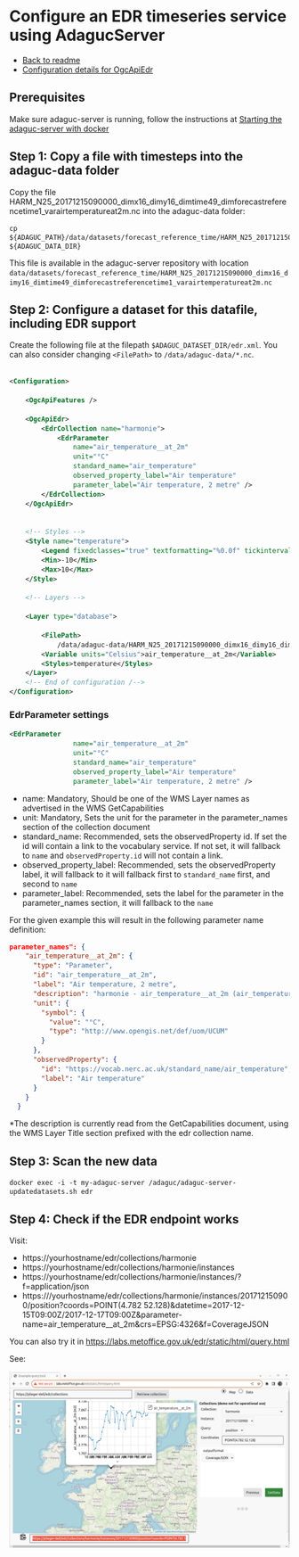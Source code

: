# Configure an EDR timeseries service using AdagucServer

- [Back to readme](./Readme.md)
- [Configuration details for OgcApiEdr](../configuration/EDRConfiguration/EDR.md)


## Prerequisites

Make sure adaguc-server is running, follow the instructions at [Starting the adaguc-server with docker](../Running.md)

## Step 1: Copy a file with timesteps into the adaguc-data folder

Copy the file HARM_N25_20171215090000_dimx16_dimy16_dimtime49_dimforecastreferencetime1_varairtemperatureat2m.nc into the adaguc-data folder:


```
cp ${ADAGUC_PATH}/data/datasets/forecast_reference_time/HARM_N25_20171215090000_dimx16_dimy16_dimtime49_dimforecastreferencetime1_varairtemperatureat2m.nc ${ADAGUC_DATA_DIR}
```
This file is available in the adaguc-server repository with location `data/datasets/forecast_reference_time/HARM_N25_20171215090000_dimx16_dimy16_dimtime49_dimforecastreferencetime1_varairtemperatureat2m.nc`

## Step 2: Configure a dataset for this datafile, including EDR support

Create the following file at the filepath `$ADAGUC_DATASET_DIR/edr.xml`. You can also consider changing `<FilePath>` to `/data/adaguc-data/*.nc`.

```xml

<Configuration>

    <OgcApiFeatures />

    <OgcApiEdr>
        <EdrCollection name="harmonie">
            <EdrParameter
                name="air_temperature__at_2m"
                unit="°C"
                standard_name="air_temperature"
                observed_property_label="Air temperature"
                parameter_label="Air temperature, 2 metre" />
        </EdrCollection>
    </OgcApiEdr>


    <!-- Styles -->
    <Style name="temperature">
        <Legend fixedclasses="true" textformatting="%0.0f" tickinterval="2">bluewhitered</Legend>
        <Min>-10</Min>
        <Max>10</Max>
    </Style>

    <!-- Layers -->

    <Layer type="database">

        <FilePath>
            /data/adaguc-data/HARM_N25_20171215090000_dimx16_dimy16_dimtime49_dimforecastreferencetime1_varairtemperatureat2m.nc</FilePath>
        <Variable units="Celsius">air_temperature__at_2m</Variable>
        <Styles>temperature</Styles>
    </Layer>
    <!-- End of configuration /-->
</Configuration>

```


### EdrParameter settings

```xml
<EdrParameter
                name="air_temperature__at_2m"
                unit="°C"
                standard_name="air_temperature"
                observed_property_label="Air temperature"
                parameter_label="Air temperature, 2 metre" />
```                

- name: Mandatory, Should be one of the WMS Layer names as advertised in the WMS GetCapabilities
- unit: Mandatory, Sets the unit for the parameter in the parameter_names section of the collection document
- standard_name: Recommended, sets the observedProperty id. If set the id will contain a link to the vocabulary service. If not set, it will fallback to `name` and `observedProperty.id` will not contain a link.
- observed_property_label: Recommended, sets the observedProperty label, it will fallback to it will fallback first to `standard_name` first, and second to `name`
- parameter_label: Recommended, sets the label for the parameter in the parameter_names section, it will fallback to the `name`

For the given example this will result in the following parameter name definition:

```json
parameter_names": {
    "air_temperature__at_2m": {
      "type": "Parameter",
      "id": "air_temperature__at_2m",
      "label": "Air temperature, 2 metre",
      "description": "harmonie - air_temperature__at_2m (air_temperature__at_2m)",
      "unit": {
        "symbol": {
          "value": "°C",
          "type": "http://www.opengis.net/def/uom/UCUM"
        }
      },
      "observedProperty": {
        "id": "https://vocab.nerc.ac.uk/standard_name/air_temperature",
        "label": "Air temperature"
      }
    }
  }
```

*The description is currently read from the GetCapabilities document, using the WMS Layer Title section prefixed with the edr collection name.


## Step 3: Scan the new data

```
docker exec -i -t my-adaguc-server /adaguc/adaguc-server-updatedatasets.sh edr
```

## Step 4: Check if the EDR endpoint works


Visit:
- https://yourhostname/edr/collections/harmonie
- https://yourhostname/edr/collections/harmonie/instances
- https://yourhostname/edr/collections/harmonie/instances/?f=application/json
- https:///yourhostname/edr/collections/harmonie/instances/201712150900/position?coords=POINT(4.782 52.128)&datetime=2017-12-15T09:00Z/2017-12-17T09:00Z&parameter-name=air_temperature__at_2m&crs=EPSG:4326&f=CoverageJSON

You can also try it in https://labs.metoffice.gov.uk/edr/static/html/query.html


See:

![](2023-11-23-AdagucServer_EDR_In_MetOffice_EDR_Viewer.png)
